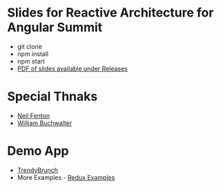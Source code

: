 # Slides for Reactive Architecture for Angular Summit

* git clone
* npm install
* npm start
* [PDF of slides available under Releases](https://github.com/e-schultz/ng-summit-slides/releases/tag/v1)

# Special Thnaks

* [Neil Fenton](https://github.com/neilff)
* [William Buchwalter](https://github.com/wbuchwalter)

# Demo App
* [TrendyBrunch](https://github.com/e-schultz/ng-summit-redux)
* More Examples - [Redux Examples](https://github.com/neilff/redux-examples)
